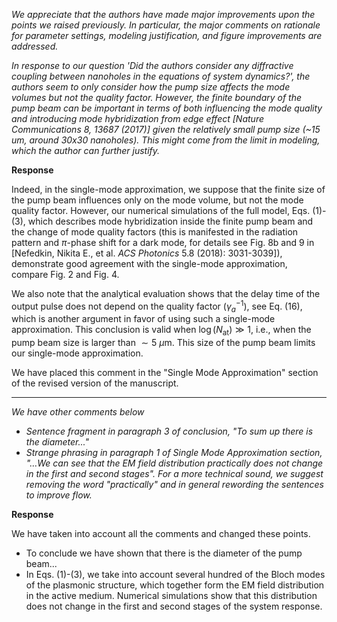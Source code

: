 *We appreciate that the authors have made major improvements upon the points we raised previously. In particular, the major comments on rationale for parameter settings, modeling justification, and figure improvements are addressed.*

*In response to our question 'Did the authors consider any diffractive coupling between nanoholes in the equations of system dynamics?', the authors seem to only consider how the pump size affects the mode volumes but not the quality factor. However, the finite boundary of the pump beam can be important in terms of both influencing the mode quality and introducing mode hybridization from edge effect [Nature Communications 8, 13687 (2017)] given the relatively small pump size (~15 um, around 30x30 nanoholes). This might come from the limit in modeling, which the author can further justify.*

**Response**

Indeed, in the single-mode approximation, we suppose that the finite size of the pump beam influences only on the mode volume, but not the mode quality factor. However, our numerical simulations of the full model, Eqs. (1)-(3), which describes mode hybridization inside the finite pump beam and the change of mode quality factors (this is manifested in the radiation pattern and  $\pi$-phase shift for a dark mode, for details see Fig. 8b and 9 in [Nefedkin, Nikita E., et al.  *ACS Photonics* 5.8 (2018): 3031-3039]), demonstrate good agreement with the single-mode approximation, compare Fig. 2 and Fig. 4. 

We also note that the analytical evaluation shows that the delay time of the output pulse does not depend on the quality factor ($\gamma_a^{-1}$), see Eq. (16), which is another argument in favor of using such a single-mode approximation. This conclusion is valid when $\log(N_{\text{at}}) \gg 1$, i.e., when the pump beam size is larger than $\sim5$ $\mu \text{m}$. This size of the pump beam limits our single-mode approximation. 

We have placed this comment in the "Single Mode Approximation" section of the revised version of the manuscript.

---

*We have other comments below*

- *Sentence fragment in paragraph 3 of conclusion, "To sum up there is*
*the diameter..."*
- *Strange phrasing in paragraph 1 of Single Mode Approximation
section, "…We can see that the EM field distribution practically does
not change in the first and second stages". For a more technical
sound, we suggest removing the word "practically" and in general
rewording the sentences to improve flow.*

**Response**

We have taken into account all the comments and changed these points.

- To conclude we have shown that there is the diameter of the pump beam...
- In Eqs. (1)-(3), we take into account several hundred of the Bloch modes of the plasmonic structure, which together form the EM field distribution in the active medium. Numerical simulations show that this distribution does not change in the first and second stages of the system response.

